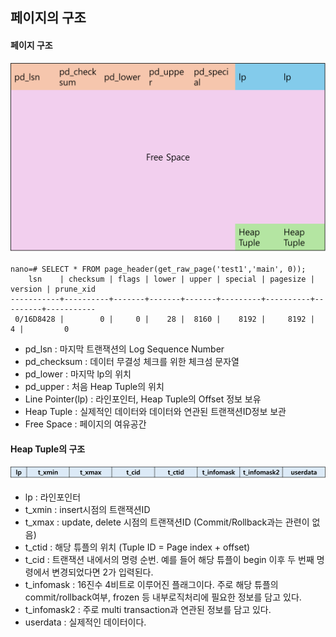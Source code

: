 ## 페이지의 구조

#### 페이지 구조
<img src="./img/Page구조.png" width=600/>

```
nano=# SELECT * FROM page_header(get_raw_page('test1','main', 0));
    lsn    | checksum | flags | lower | upper | special | pagesize | version | prune_xid
-----------+----------+-------+-------+-------+---------+----------+---------+-----------
 0/16D8428 |        0 |     0 |    28 |  8160 |    8192 |     8192 |       4 |         0
```
- pd_lsn : 마지막 트랜잭션의 Log Sequence Number
- pd_checksum : 데이터 무결성 체크를 위한 체크섬 문자열
- pd_lower : 마지막 lp의 위치
- pd_upper : 처음 Heap Tuple의 위치
- Line Pointer(lp) : 라인포인터, Heap Tuple의 Offset 정보 보유
- Heap Tuple : 실제적인 데이터와 데이터와 연관된 트랜잭션ID정보 보관
- Free Space : 페이지의 여유공간

#### Heap Tuple의 구조
<img src="./img/htuple.png" width=600/>

- lp : 라인포인터
- t_xmin : insert시점의 트랜잭션ID
- t_xmax : update, delete 시점의 트랜잭션ID (Commit/Rollback과는 관련이 없음)
- t_ctid : 해당 튜플의 위치 (Tuple ID = Page index + offset)
- t_cid : 트랜잭션 내에서의 명령 순번. 예를 들어 해당 튜플이 begin 이후 두 번째 명령에서 변경되었다면 2가 입력된다.
- t_infomask : 16진수 4비트로 이루어진 플래그이다. 주로 해당 튜플의 commit/rollback여부, frozen 등 내부로직처리에 필요한 정보를 담고 있다.
- t_infomask2 : 주로 multi transaction과 연관된 정보를 담고 있다.
- userdata : 실제적인 데이터이다.
